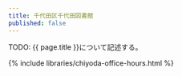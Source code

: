 ```yaml
---
title: 千代田区千代田図書館
published: false
---
```


TODO: {{ page.title }}について記述する。

{% include libraries/chiyoda-office-hours.html %}
